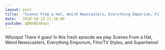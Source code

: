 ```yaml
---
layout: post
title:  "Scenes From a Hat, Weird Newscasters, Everything Emporium, Film/TV Styles, and Superheros!"
date:   2018-10-13 21:30:00
youtube: gQNnBEXHays
---
```


Whoops! There it goes! In this fresh episode we play Scenes From a Hat, Weird Newscasters, Everything Emporium, Film/TV Styles, and Superheros!
